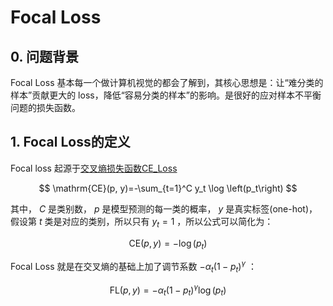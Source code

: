 # Focal Loss

## 0. 问题背景

Focal Loss 基本每一个做计算机视觉的都会了解到，其核心思想是：让“难分类的样本”贡献更大的 loss，降低“容易分类的样本”的影响。是很好的应对样本不平衡问题的损失函数。

## 1. Focal Loss的定义

Focal loss 起源于[交叉熵损失函数CE_Loss](./CE_loss.md)

$$
\mathrm{CE}(p, y)=-\sum_{t=1}^C y_t \log \left(p_t\right)
$$

其中， $C$ 是类别数， $p$ 是模型预测的每一类的概率， $y$ 是真实标签(one-hot)，假设第 $t$ 类是对应的类别，所以只有 $y_t = 1$ ，所以公式可以简化为：

$$
\mathrm{CE}(p, y) = -\log \left(p_t\right)
$$

Focal Loss 就是在交叉熵的基础上加了调节系数 $-\alpha_t\left(1-p_t\right)^\gamma$ ：

$$
\mathrm{FL}(p, y)=-\alpha_t\left(1-p_t\right)^\gamma \log \left(p_t\right)
$$



